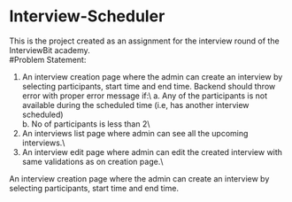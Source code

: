 # Interview-Scheduler

This is the project created as an assignment for the interview round of the InterviewBit academy.\
#Problem Statement:
1. An interview creation page where the admin can create an interview by selecting participants, start time and end time. Backend should throw error with proper error message if:\ 
  a. Any of the participants is not available during the scheduled time (i.e, has another interview scheduled)\
  b. No of participants is less than 2\
2. An interviews list page where admin can see all the upcoming interviews.\
3. An interview edit page where admin can edit the created interview with same validations as on creation page.\

An interview creation page where the admin can create an interview by selecting participants, start time and end time.

